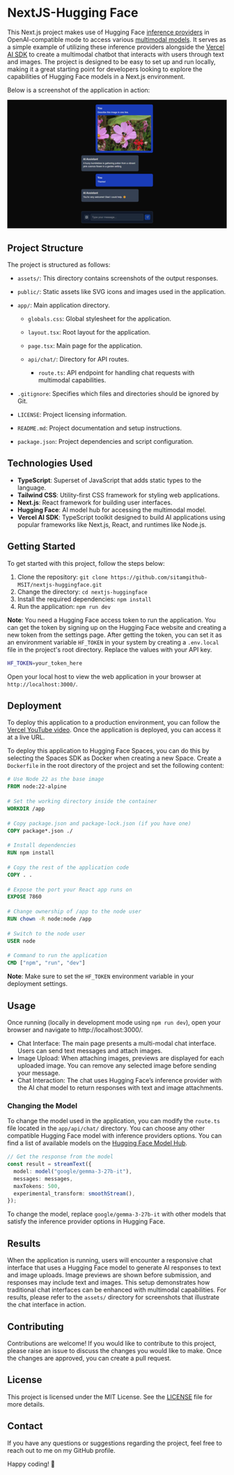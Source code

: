 # NextJS-Hugging Face

This Next.js project makes use of Hugging Face [inference providers](https://huggingface.co/docs/inference-providers/en/index) in OpenAI-compatible mode to access various [multimodal models](https://huggingface.co/models?inference_provider=all&pipeline_tag=image-text-to-text). It serves as a simple example of utilizing these inference providers alongside the [Vercel AI SDK](https://sdk.vercel.ai/) to create a multimodal chatbot that interacts with users through text and images. The project is designed to be easy to set up and run locally, making it a great starting point for developers looking to explore the capabilities of Hugging Face models in a Next.js environment.

Below is a screenshot of the application in action:

![Next.js Hugging Face](assets/demo1.png)

## Project Structure

The project is structured as follows:

- `assets/`: This directory contains screenshots of the output responses.

- `public/`: Static assets like SVG icons and images used in the application.

- `app/`: Main application directory.

  - `globals.css`: Global stylesheet for the application.
  - `layout.tsx`: Root layout for the application.
  - `page.tsx`: Main page for the application.

  - `api/chat/`: Directory for API routes.
    - `route.ts`: API endpoint for handling chat requests with multimodal capabilities.

- `.gitignore`: Specifies which files and directories should be ignored by Git.
- `LICENSE`: Project licensing information.
- `README.md`: Project documentation and setup instructions.
- `package.json`: Project dependencies and script configuration.

## Technologies Used

- **TypeScript**: Superset of JavaScript that adds static types to the language.
- **Tailwind CSS**: Utility-first CSS framework for styling web applications.
- **Next.js**: React framework for building user interfaces.
- **Hugging Face**: AI model hub for accessing the multimodal model.
- **Vercel AI SDK**: TypeScript toolkit designed to build AI applications using popular frameworks like Next.js, React, and runtimes like Node.js.

## Getting Started

To get started with this project, follow the steps below:

1. Clone the repository: `git clone https://github.com/sitamgithub-MSIT/nextjs-huggingface.git`
2. Change the directory: `cd nextjs-huggingface`
3. Install the required dependencies: `npm install`
4. Run the application: `npm run dev`

**Note**: You need a Hugging Face access token to run the application. You can get the token by signing up on the Hugging Face website and creating a new token from the settings page. After getting the token, you can set it as an environment variable `HF_TOKEN` in your system by creating a `.env.local` file in the project's root directory. Replace the values with your API key.

```bash
HF_TOKEN=your_token_here
```

Open your local host to view the web application in your browser at `http://localhost:3000/`.

## Deployment

To deploy this application to a production environment, you can follow the [Vercel YouTube video](https://www.youtube.com/watch?v=AiiGjB2AxqA). Once the application is deployed, you can access it at a live URL.

To deploy this application to Hugging Face Spaces, you can do this by selecting the Spaces SDK as Docker when creating a new Space. Create a `Dockerfile` in the root directory of the project and set the following content:

```dockerfile
# Use Node 22 as the base image
FROM node:22-alpine

# Set the working directory inside the container
WORKDIR /app

# Copy package.json and package-lock.json (if you have one)
COPY package*.json ./

# Install dependencies
RUN npm install

# Copy the rest of the application code
COPY . .

# Expose the port your React app runs on
EXPOSE 7860

# Change ownership of /app to the node user
RUN chown -R node:node /app

# Switch to the node user
USER node

# Command to run the application
CMD ["npm", "run", "dev"]
```

**Note**: Make sure to set the `HF_TOKEN` environment variable in your deployment settings.

## Usage

Once running (locally in development mode using `npm run dev`), open your browser and navigate to http://localhost:3000/.

- Chat Interface: The main page presents a multi-modal chat interface. Users can send text messages and attach images.
- Image Upload: When attaching images, previews are displayed for each uploaded image. You can remove any selected image before sending your message.
- Chat Interaction: The chat uses Hugging Face’s inference provider with the AI chat model to return responses with text and image attachments.

### Changing the Model

To change the model used in the application, you can modify the `route.ts` file located in the `app/api/chat/` directory. You can choose any other compatible Hugging Face model with inference providers options. You can find a list of available models on the [Hugging Face Model Hub](https://huggingface.co/models?inference_provider=all&pipeline_tag=image-text-to-text).

```typescript
// Get the response from the model
const result = streamText({
  model: model("google/gemma-3-27b-it"),
  messages: messages,
  maxTokens: 500,
  experimental_transform: smoothStream(),
});
```

To change the model, replace `google/gemma-3-27b-it` with other models that satisfy the inference provider options in Hugging Face.

## Results

When the application is running, users will encounter a responsive chat interface that uses a Hugging Face model to generate AI responses to text and image uploads. Image previews are shown before submission, and responses may include text and images. This setup demonstrates how traditional chat interfaces can be enhanced with multimodal capabilities. For results, please refer to the `assets/` directory for screenshots that illustrate the chat interface in action.

## Contributing

Contributions are welcome! If you would like to contribute to this project, please raise an issue to discuss the changes you would like to make. Once the changes are approved, you can create a pull request.

## License

This project is licensed under the MIT License. See the [LICENSE](LICENSE) file for more details.

## Contact

If you have any questions or suggestions regarding the project, feel free to reach out to me on my GitHub profile.

Happy coding! 🚀
